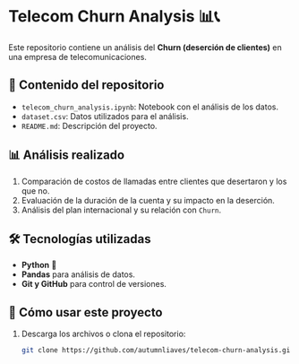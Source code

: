 # Telecom Churn Analysis 📊📞
Este repositorio contiene un análisis del **Churn (deserción de clientes)** en una empresa de telecomunicaciones.

## 📂 Contenido del repositorio
- `telecom_churn_analysis.ipynb`: Notebook con el análisis de los datos.
- `dataset.csv`: Datos utilizados para el análisis.
- `README.md`: Descripción del proyecto.

## 📊 Análisis realizado
1. Comparación de costos de llamadas entre clientes que desertaron y los que no.
2. Evaluación de la duración de la cuenta y su impacto en la deserción.
3. Análisis del plan internacional y su relación con `Churn`.

## 🛠️ Tecnologías utilizadas
- **Python** 🐍
- **Pandas** para análisis de datos.
- **Git y GitHub** para control de versiones.

## 🚀 Cómo usar este proyecto
1. Descarga los archivos o clona el repositorio:
   ```bash
   git clone https://github.com/autumnliaves/telecom-churn-analysis.git
